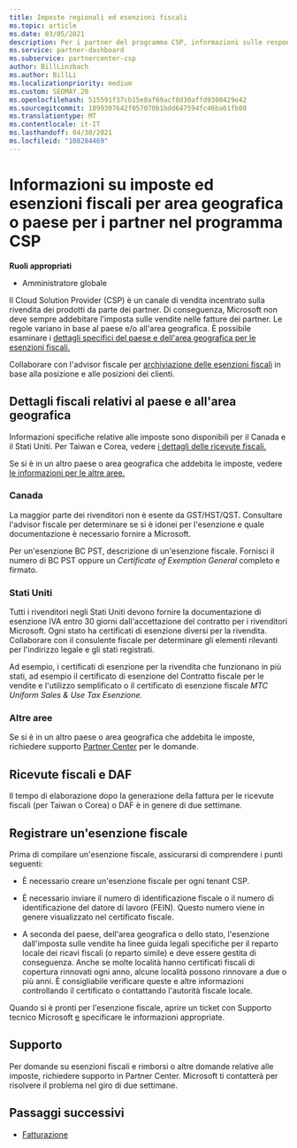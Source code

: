 ```yaml
---
title: Imposte regionali ed esenzioni fiscali
ms.topic: article
ms.date: 03/05/2021
description: Per i partner del programma CSP, informazioni sulle responsabilità fiscali per area, su come inviare esenzioni fiscali per le vendite CSP e su come ottenere supporto per le domande fiscali.
ms.service: partner-dashboard
ms.subservice: partnercenter-csp
author: BillLinzbach
ms.author: BillLi
ms.localizationpriority: medium
ms.custom: SEOMAY.20
ms.openlocfilehash: 515591f37cb15e8af69acf8d30affd9300429e42
ms.sourcegitcommit: 1899307642f057070b1bdd647594fc46ba61fb08
ms.translationtype: MT
ms.contentlocale: it-IT
ms.lasthandoff: 04/30/2021
ms.locfileid: "108284469"
---
```

# <a name="read-about-taxes-and-tax-exemption-details-by-region-or-country-for-partners-in-the-csp-program"></a>Informazioni su imposte ed esenzioni fiscali per area geografica o paese per i partner nel programma CSP

**Ruoli appropriati**

- Amministratore globale

Il Cloud Solution Provider (CSP) è un canale di vendita incentrato sulla rivendita dei prodotti da parte dei partner. Di conseguenza, Microsoft non deve sempre addebitare l'imposta sulle vendite nelle fatture dei partner. Le regole variano in base al paese e/o all'area geografica. È possibile esaminare i [dettagli specifici del paese e dell'area geografica per le esenzioni fiscali.](#country-and-region-tax-details)

Collaborare con l'advisor fiscale per [archiviazione delle esenzioni fiscali](#file-a-tax-exemption) in base alla posizione e alle posizioni dei clienti.

## <a name="country-and-region-tax-details"></a>Dettagli fiscali relativi al paese e all'area geografica

Informazioni specifiche relative alle imposte sono disponibili per il Canada e il Stati Uniti. Per Taiwan e Corea, vedere [i dettagli delle ricevute fiscali.](#tax-receipts-and-daf)

Se si è in un altro paese o area geografica che addebita le imposte, vedere [le informazioni per le altre aree.](#other-regions)


### <a name="canada"></a>Canada

La maggior parte dei rivenditori non è esente da GST/HST/QST. Consultare l'advisor fiscale per determinare se si è idonei per l'esenzione e quale documentazione è necessario fornire a Microsoft.

Per un'esenzione BC PST, descrizione di un'esenzione fiscale. Fornisci il numero di BC PST oppure un *Certificate of Exemption General* completo e firmato.

### <a name="united-states"></a>Stati Uniti

Tutti i rivenditori negli Stati Uniti devono fornire la documentazione di esenzione IVA entro 30 giorni dall'accettazione del contratto per i rivenditori Microsoft. Ogni stato ha certificati di esenzione diversi per la rivendita. Collaborare con il consulente fiscale per determinare gli elementi rilevanti per l'indirizzo legale e gli stati registrati.

Ad esempio, i certificati di esenzione  per la  rivendita che funzionano in più stati, ad esempio il certificato di esenzione del Contratto fiscale per le vendite e l'utilizzo semplificato o il certificato di esenzione fiscale *MTC Uniform Sales & Use Tax Esenzione.*

### <a name="other-regions"></a>Altre aree

Se si è in un altro paese o area geografica che addebita le imposte, richiedere supporto [Partner Center](#support) per le domande.

## <a name="tax-receipts-and-daf"></a>Ricevute fiscali e DAF

Il tempo di elaborazione dopo la generazione della fattura per le ricevute fiscali (per Taiwan o Corea) o DAF è in genere di due settimane.

## <a name="file-a-tax-exemption"></a>Registrare un'esenzione fiscale

Prima di compilare un'esenzione fiscale, assicurarsi di comprendere i punti seguenti:

- È necessario creare un'esenzione fiscale per ogni tenant CSP.

- È necessario inviare il numero di identificazione fiscale o il numero di identificazione del datore di lavoro (FEIN). Questo numero viene in genere visualizzato nel certificato fiscale.

- A seconda del paese, dell'area geografica o dello stato, l'esenzione dall'imposta sulle vendite ha linee guida legali specifiche per il reparto locale dei ricavi fiscali (o reparto simile) e deve essere gestita di conseguenza. Anche se molte località hanno certificati fiscali di copertura rinnovati ogni anno, alcune località possono rinnovare a due o più anni. È consigliabile verificare queste e altre informazioni controllando il certificato o contattando l'autorità fiscale locale.

Quando si è pronti per l'esenzione fiscale, aprire un ticket con Supporto tecnico Microsoft [e](https://partner.microsoft.com/dashboard/support/csp/servicerequests/create?stage=2&topicid=92930319-ced6-c18b-d7a6-d62b22d60aa5) specificare le informazioni appropriate.

## <a name="support"></a>Supporto

Per domande su esenzioni fiscali e rimborsi o altre domande relative alle imposte, richiedere supporto in Partner Center. Microsoft ti contatterà per risolvere il problema nel giro di due settimane.

## <a name="next-steps"></a>Passaggi successivi

- [Fatturazione](billing.md)
